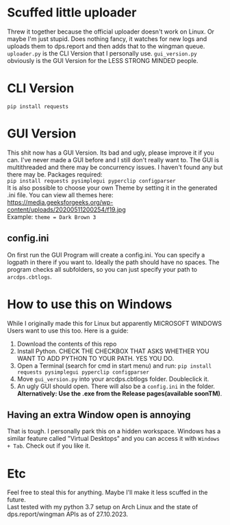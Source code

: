 # Scuffed little uploader
Threw it together because the official uploader doesn't work on Linux. Or maybe I'm just stupid.
Does nothing fancy, it watches for new logs and uploads them to dps.report and then adds that to the wingman queue.
```uploader.py``` is the CLI Version that I personally use. ```gui_version.py``` obviously is the GUI Version for the LESS STRONG MINDED people. 

# CLI Version
 ```pip install requests```
# GUI Version
This shit now has a GUI Version. Its bad and ugly, please improve it if you can. I've never made a GUI before and I still don't really want to. The GUI is multithreaded and there may be concurrency issues. I haven't found any but there may be. Packages required:\
```pip install requests pysimplegui pyperclip configparser```<br>
It is also possible to choose your own Theme by setting it in the generated .ini file. You can view all themes here:<br>
https://media.geeksforgeeks.org/wp-content/uploads/20200511200254/f19.jpg<br>
Example: ```theme = Dark Brown 3```
## config.ini
On first run the GUI Program will create a config.ini. You can specify a logpath in there if you want to. Ideally the path should have no spaces. The program checks all subfolders, so you can just specify your path to ```arcdps.cbtlogs```.
# How to use this on Windows
While I originally made this for Linux but apparently MICROSOFT WINDOWS Users want to use this too. Here is a guide:
1. Download the contents of this repo
2. Install Python. CHECK THE CHECKBOX THAT ASKS WHETHER YOU WANT TO ADD PYTHON TO YOUR PATH. YES YOU DO.
3. Open a Terminal (search for cmd in start menu) and run: ```pip install requests pysimplegui pyperclip configparser```
4. Move ```gui_version.py``` into your arcdps.cbtlogs folder. Doubleclick it.
5. An ugly GUI should open. There will also be a ```config.ini``` in the folder.<br>
__Alternatively: Use the .exe from the Release pages(available soonTM)__.
## Having an extra Window open is annoying
That is tough. I personally park this on a hidden workspace. Windows has a similar feature called "Virtual Desktops" and you can access it with ```Windows + Tab```. Check out if you like it.
# Etc
Feel free to steal this for anything. Maybe I'll make it less scuffed in the future.<br>
Last tested with my python 3.7 setup on Arch Linux and the state of dps.report/wingman APIs as of 27.10.2023.